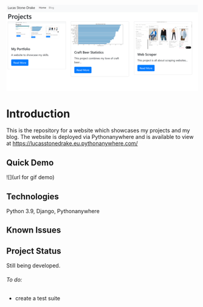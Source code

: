 ![](projects/static/img/projects2.png)
# Introduction

This is the repository for a website which showcases my projects and my blog. The website is deployed via Pythonanywhere and is available to view at https://lucasstonedrake.eu.pythonanywhere.com/  
 

## Quick Demo

![](url for gif demo)

## Technologies

Python 3.9, Django, Pythonanywhere

## Known Issues



## Project Status

Still being developed. 

###### To do:
- create a test suite







